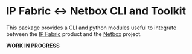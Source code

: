 # IP Fabric <-> Netbox CLI and Toolkit

This package provides a CLI and python modules useful to integrate between the
[IP Fabric](https://ipfabric.io/) product and the
[Netbox](https://netbox.readthedocs.io/) project.

**WORK IN PROGRESS**


